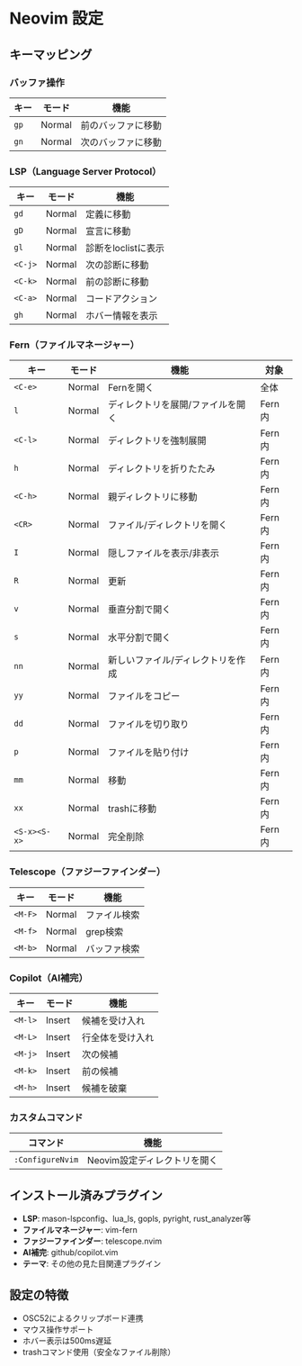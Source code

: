 # Neovim 設定

## キーマッピング

### バッファ操作
| キー | モード | 機能 |
|------|--------|------|
| `gp` | Normal | 前のバッファに移動 |
| `gn` | Normal | 次のバッファに移動 |

### LSP（Language Server Protocol）
| キー | モード | 機能 |
|------|--------|------|
| `gd` | Normal | 定義に移動 |
| `gD` | Normal | 宣言に移動 |
| `gl` | Normal | 診断をloclistに表示 |
| `<C-j>` | Normal | 次の診断に移動 |
| `<C-k>` | Normal | 前の診断に移動 |
| `<C-a>` | Normal | コードアクション |
| `gh` | Normal | ホバー情報を表示 |

### Fern（ファイルマネージャー）
| キー | モード | 機能 | 対象 |
|------|--------|------|------|
| `<C-e>` | Normal | Fernを開く | 全体 |
| `l` | Normal | ディレクトリを展開/ファイルを開く | Fern内 |
| `<C-l>` | Normal | ディレクトリを強制展開 | Fern内 |
| `h` | Normal | ディレクトリを折りたたみ | Fern内 |
| `<C-h>` | Normal | 親ディレクトリに移動 | Fern内 |
| `<CR>` | Normal | ファイル/ディレクトリを開く | Fern内 |
| `I` | Normal | 隠しファイルを表示/非表示 | Fern内 |
| `R` | Normal | 更新 | Fern内 |
| `v` | Normal | 垂直分割で開く | Fern内 |
| `s` | Normal | 水平分割で開く | Fern内 |
| `nn` | Normal | 新しいファイル/ディレクトリを作成 | Fern内 |
| `yy` | Normal | ファイルをコピー | Fern内 |
| `dd` | Normal | ファイルを切り取り | Fern内 |
| `p` | Normal | ファイルを貼り付け | Fern内 |
| `mm` | Normal | 移動 | Fern内 |
| `xx` | Normal | trashに移動 | Fern内 |
| `<S-x><S-x>` | Normal | 完全削除 | Fern内 |

### Telescope（ファジーファインダー）
| キー | モード | 機能 |
|------|--------|------|
| `<M-F>` | Normal | ファイル検索 |
| `<M-f>` | Normal | grep検索 |
| `<M-b>` | Normal | バッファ検索 |

### Copilot（AI補完）
| キー | モード | 機能 |
|------|--------|------|
| `<M-l>` | Insert | 候補を受け入れ |
| `<M-L>` | Insert | 行全体を受け入れ |
| `<M-j>` | Insert | 次の候補 |
| `<M-k>` | Insert | 前の候補 |
| `<M-h>` | Insert | 候補を破棄 |

### カスタムコマンド
| コマンド | 機能 |
|----------|------|
| `:ConfigureNvim` | Neovim設定ディレクトリを開く |

## インストール済みプラグイン
- **LSP**: mason-lspconfig、lua_ls, gopls, pyright, rust_analyzer等
- **ファイルマネージャー**: vim-fern
- **ファジーファインダー**: telescope.nvim
- **AI補完**: github/copilot.vim
- **テーマ**: その他の見た目関連プラグイン

## 設定の特徴
- OSC52によるクリップボード連携
- マウス操作サポート
- ホバー表示は500ms遅延
- trashコマンド使用（安全なファイル削除）